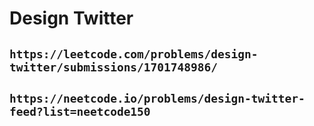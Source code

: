 # Design Twitter

## `https://leetcode.com/problems/design-twitter/submissions/1701748986/`

## `https://neetcode.io/problems/design-twitter-feed?list=neetcode150`
